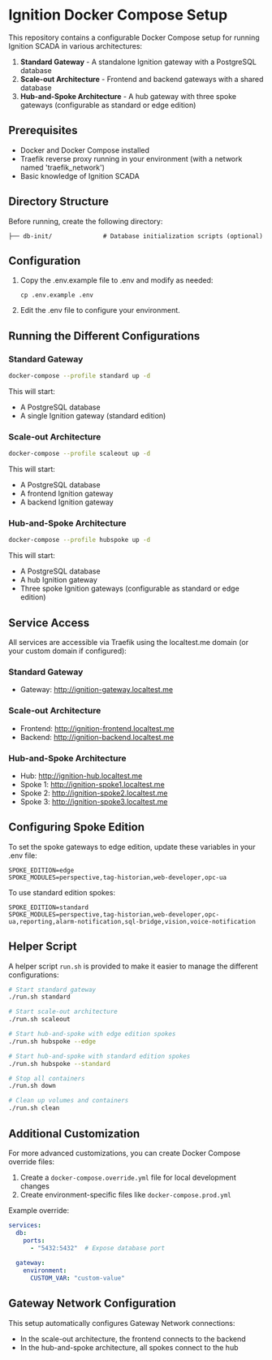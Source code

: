 # Ignition Docker Compose Setup

This repository contains a configurable Docker Compose setup for running Ignition SCADA in various architectures:

1. **Standard Gateway** - A standalone Ignition gateway with a PostgreSQL database
2. **Scale-out Architecture** - Frontend and backend gateways with a shared database
3. **Hub-and-Spoke Architecture** - A hub gateway with three spoke gateways (configurable as standard or edge edition)

## Prerequisites

- Docker and Docker Compose installed
- Traefik reverse proxy running in your environment (with a network named 'traefik_network')
- Basic knowledge of Ignition SCADA

## Directory Structure

Before running, create the following directory:

```
├── db-init/              # Database initialization scripts (optional)
```

## Configuration

1. Copy the .env.example file to .env and modify as needed:
   ```
   cp .env.example .env
   ```

2. Edit the .env file to configure your environment.

## Running the Different Configurations

### Standard Gateway

```bash
docker-compose --profile standard up -d
```

This will start:
- A PostgreSQL database
- A single Ignition gateway (standard edition)

### Scale-out Architecture

```bash
docker-compose --profile scaleout up -d
```

This will start:
- A PostgreSQL database
- A frontend Ignition gateway 
- A backend Ignition gateway

### Hub-and-Spoke Architecture

```bash
docker-compose --profile hubspoke up -d
```

This will start:
- A PostgreSQL database
- A hub Ignition gateway
- Three spoke Ignition gateways (configurable as standard or edge edition)

## Service Access

All services are accessible via Traefik using the localtest.me domain (or your custom domain if configured):

### Standard Gateway
- Gateway: http://ignition-gateway.localtest.me

### Scale-out Architecture
- Frontend: http://ignition-frontend.localtest.me
- Backend: http://ignition-backend.localtest.me

### Hub-and-Spoke Architecture
- Hub: http://ignition-hub.localtest.me
- Spoke 1: http://ignition-spoke1.localtest.me
- Spoke 2: http://ignition-spoke2.localtest.me
- Spoke 3: http://ignition-spoke3.localtest.me

## Configuring Spoke Edition

To set the spoke gateways to edge edition, update these variables in your .env file:

```
SPOKE_EDITION=edge
SPOKE_MODULES=perspective,tag-historian,web-developer,opc-ua
```

To use standard edition spokes:

```
SPOKE_EDITION=standard
SPOKE_MODULES=perspective,tag-historian,web-developer,opc-ua,reporting,alarm-notification,sql-bridge,vision,voice-notification
```

## Helper Script

A helper script `run.sh` is provided to make it easier to manage the different configurations:

```bash
# Start standard gateway
./run.sh standard

# Start scale-out architecture
./run.sh scaleout

# Start hub-and-spoke with edge edition spokes
./run.sh hubspoke --edge

# Start hub-and-spoke with standard edition spokes
./run.sh hubspoke --standard

# Stop all containers
./run.sh down

# Clean up volumes and containers
./run.sh clean
```

## Additional Customization

For more advanced customizations, you can create Docker Compose override files:

1. Create a `docker-compose.override.yml` file for local development changes
2. Create environment-specific files like `docker-compose.prod.yml`

Example override:

```yaml
services:
  db:
    ports:
      - "5432:5432"  # Expose database port
  
  gateway:
    environment:
      CUSTOM_VAR: "custom-value"
```

## Gateway Network Configuration

This setup automatically configures Gateway Network connections:

- In the scale-out architecture, the frontend connects to the backend
- In the hub-and-spoke architecture, all spokes connect to the hub